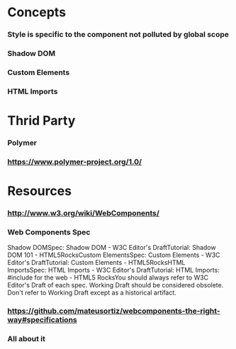 # Concepts
### Style is specific to the component not polluted by global scope
### Shadow DOM
### Custom Elements
### HTML Imports
# Thrid Party
### Polymer
### https://www.polymer-project.org/1.0/
# Resources
### http://www.w3.org/wiki/WebComponents/
### Web Components Spec
Shadow DOMSpec: Shadow DOM - W3C Editor's DraftTutorial: Shadow DOM 101 - HTML5RocksCustom ElementsSpec: Custom Elements - W3C Editor's DraftTutorial: Custom Elements - HTML5RocksHTML ImportsSpec: HTML Imports - W3C Editor's DraftTutorial: HTML Imports: #include for the web - HTML5 RocksYou should always refer to W3C Editor's Draft of each spec. Working Draft should be considered obsolete. Don't refer to Working Draft except as a historical artifact.
### https://github.com/mateusortiz/webcomponents-the-right-way#specifications
### All about it
